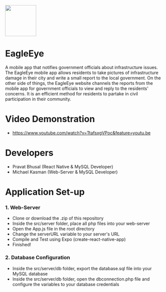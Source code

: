 <img src="https://raw.githubusercontent.com/Shadowsych/eagleeye/master/rsrc/logo72x72.png" width="100" height="100" />

# EagleEye
A mobile app that notifies government officials about infrastructure issues. The EagleEye mobile app allows residents to take pictures of infrastructure damage in their city and write a small report to the local government. On the other side of things, the EagleEye website channels the reports from the mobile app for government officials to view and reply to the residents' concerns. It is an efficient method for residents to partake in civil participation in their community.

# Video Demonstration
- https://www.youtube.com/watch?v=TtafsxgVPoc&feature=youtu.be

# Developers
- Pravat Bhusal (React Native & MySQL Developer)
- Michael Kasman (Web-Server & MySQL Developer)

# Application Set-up
### 1. Web-Server
- Clone or download the .zip of this repository
- Inside the src/server folder, place all php files into your web-server
- Open the App.js file in the root directory
- Change the serverURL variable to your server's URL
- Compile and Test using Expo (create-react-native-app)
- Finished!

### 2. Database Configuration
- Inside the src/server/db folder, export the database.sql file into your MySQL database
- Inside the src/server/db folder, open the dbconnection.php file and configure the variables to your database credentials

